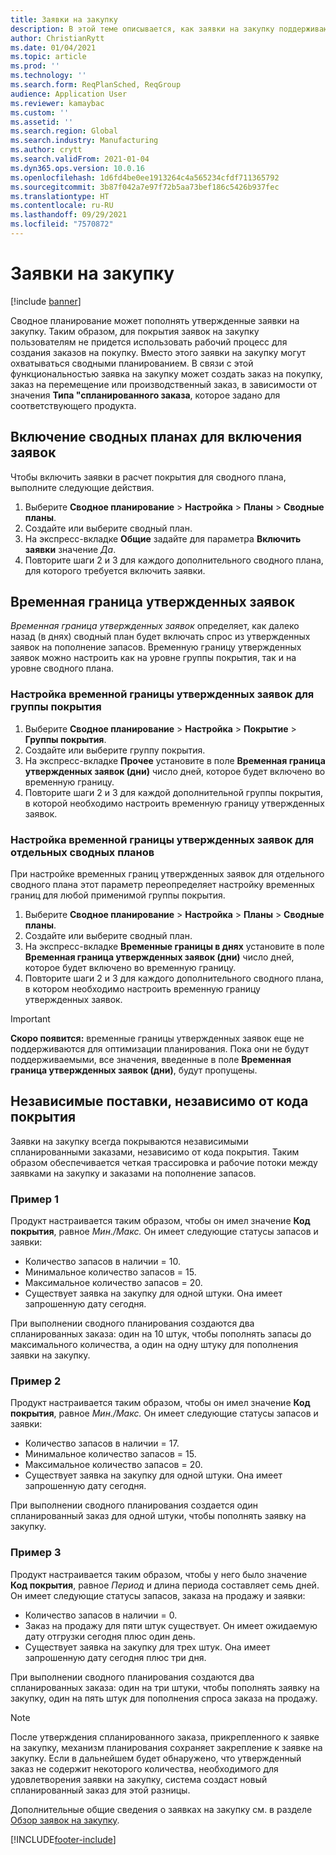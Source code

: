 ```yaml
---
title: Заявки на закупку
description: В этой теме описывается, как заявки на закупку поддерживаются при оптимизации планирования.
author: ChristianRytt
ms.date: 01/04/2021
ms.topic: article
ms.prod: ''
ms.technology: ''
ms.search.form: ReqPlanSched, ReqGroup
audience: Application User
ms.reviewer: kamaybac
ms.custom: ''
ms.assetid: ''
ms.search.region: Global
ms.search.industry: Manufacturing
ms.author: crytt
ms.search.validFrom: 2021-01-04
ms.dyn365.ops.version: 10.0.16
ms.openlocfilehash: 1d6fd4be0ee1913264c4a565234cfdf711365792
ms.sourcegitcommit: 3b87f042a7e97f72b5aa73bef186c5426b937fec
ms.translationtype: HT
ms.contentlocale: ru-RU
ms.lasthandoff: 09/29/2021
ms.locfileid: "7570872"
---
```

# <a name="purchase-requisitions"></a>Заявки на закупку

[!include [banner](../../includes/banner.md)]

Сводное планирование может пополнять утвержденные заявки на закупку. Таким образом, для покрытия заявок на закупку пользователям не придется использовать рабочий процесс для создания заказов на покупку. Вместо этого заявки на закупку могут охватываться сводными планированием. В связи с этой функциональностью заявка на закупку может создать заказ на покупку, заказ на перемещение или производственный заказ, в зависимости от значения **Типа "спланированного заказа**, которое задано для соответствующего продукта.

## <a name="enable-master-plans-to-include-requisitions"></a>Включение сводных планах для включения заявок

Чтобы включить заявки в расчет покрытия для сводного плана, выполните следующие действия.

1. Выберите **Сводное планирование** \> **Настройка** \> **Планы** \> **Сводные планы**.
1. Создайте или выберите сводный план.
1. На экспресс-вкладке **Общие** задайте для параметра **Включить заявки** значение *Да*.
1. Повторите шаги 2 и 3 для каждого дополнительного сводного плана, для которого требуется включить заявки.

## <a name="approved-requisitions-time-fence"></a>Временная граница утвержденных заявок

*Временная граница утвержденных заявок* определяет, как далеко назад (в днях) сводный план будет включать спрос из утвержденных заявок на пополнение запасов. Временную границу утвержденных заявок можно настроить как на уровне группы покрытия, так и на уровне сводного плана.

### <a name="set-the-approved-requisitions-time-fence-for-a-coverage-group"></a>Настройка временной границы утвержденных заявок для группы покрытия

1. Выберите **Сводное планирование** \> **Настройка** \> **Покрытие** \> **Группы покрытия**.
1. Создайте или выберите группу покрытия.
1. На экспресс-вкладке **Прочее** установите в поле **Временная граница утвержденных заявок (дни)** число дней, которое будет включено во временную границу.
1. Повторите шаги 2 и 3 для каждой дополнительной группы покрытия, в которой необходимо настроить временную границу утвержденных заявок.

### <a name="set-the-approved-requisitions-time-fence-for-individual-master-plans"></a>Настройка временной границы утвержденных заявок для отдельных сводных планов

При настройке временных границ утвержденных заявок для отдельного сводного плана этот параметр переопределяет настройку временных границ для любой применимой группы покрытия.

1. Выберите **Сводное планирование** \> **Настройка** \> **Планы** \> **Сводные планы**.
1. Создайте или выберите сводный план.
1. На экспресс-вкладке **Временные границы в днях** установите в поле **Временная граница утвержденных заявок (дни)** число дней, которое будет включено во временную границу.
1. Повторите шаги 2 и 3 для каждого дополнительного сводного плана, в котором необходимо настроить временную границу утвержденных заявок.

> [!IMPORTANT]
> **Скоро появится:** временные границы утвержденных заявок еще не поддерживаются для оптимизации планирования. Пока они не будут поддерживаемыми, все значения, введенные в поле **Временная граница утвержденных заявок (дни)**, будут пропущены.

## <a name="independent-supply-regardless-of-coverage-code"></a>Независимые поставки, независимо от кода покрытия

Заявки на закупку всегда покрываются независимыми спланированными заказами, независимо от кода покрытия. Таким образом обеспечивается четкая трассировка и рабочие потоки между заявками на закупку и заказами на пополнение запасов.

### <a name="example-1"></a>Пример 1

Продукт настраивается таким образом, чтобы он имел значение **Код покрытия**, равное *Мин./Макс.* Он имеет следующие статусы запасов и заявки:

- Количество запасов в наличии = 10.
- Минимальное количество запасов = 15.
- Максимальное количество запасов = 20.
- Существует заявка на закупку для одной штуки. Она имеет запрошенную дату сегодня.

При выполнении сводного планирования создаются два спланированных заказа: один на 10 штук, чтобы пополнять запасы до максимального количества, а один на одну штуку для пополнения заявки на закупку.

### <a name="example-2"></a>Пример 2

Продукт настраивается таким образом, чтобы он имел значение **Код покрытия**, равное *Мин./Макс.* Он имеет следующие статусы запасов и заявки:

- Количество запасов в наличии = 17.
- Минимальное количество запасов = 15.
- Максимальное количество запасов = 20.
- Существует заявка на закупку для одной штуки. Она имеет запрошенную дату сегодня.

При выполнении сводного планирования создается один спланированный заказ для одной штуки, чтобы пополнять заявку на закупку.

### <a name="example-3"></a>Пример 3

Продукт настраивается таким образом, чтобы у него было значение **Код покрытия**, равное *Период* и длина периода составляет семь дней. Он имеет следующие статусы запасов, заказа на продажу и заявки:

- Количество запасов в наличии = 0.
- Заказ на продажу для пяти штук существует. Он имеет ожидаемую дату отгрузки сегодня плюс один день.
- Существует заявка на закупку для трех штук. Она имеет запрошенную дату сегодня плюс три дня.

При выполнении сводного планирования создаются два спланированных заказа: один на три штуки, чтобы пополнять заявку на закупку, один на пять штук для пополнения спроса заказа на продажу.

> [!NOTE]
> После утверждения спланированного заказа, прикрепленного к заявке на закупку, механизм планирования сохраняет закрепление к заявке на закупку. Если в дальнейшем будет обнаружено, что утвержденный заказ не содержит некоторого количества, необходимого для удовлетворения заявки на закупку, система создаст новый спланированный заказ для этой разницы.

Дополнительные общие сведения о заявках на закупку см. в разделе [Обзор заявок на закупку](../../procurement/purchase-requisitions-overview.md).


[!INCLUDE[footer-include](../../../includes/footer-banner.md)]